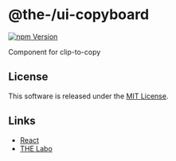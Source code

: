 @the-/ui-copyboard
==========

<!---
This file is generated by @the-/templates. Do not update manually.
--->

<!-- Badge Start -->
<a name="badges"></a>

[![npm Version][bd_npm_shield_url]][bd_npm_url]

[bd_repo_url]: https://github.com/the-labo/the
[bd_npm_url]: http://www.npmjs.org/package/@the-/ui-copyboard
[bd_npm_shield_url]: http://img.shields.io/npm/v/@the-/ui-copyboard.svg?style=flat

<!-- Badge End -->


<!-- Description Start -->
<a name="description"></a>

Component for clip-to-copy

<!-- Description End -->


<!-- Overview Start -->
<a name="overview"></a>




<!-- Overview End -->


<!-- Sections Start -->
<a name="sections"></a>


<!-- Sections Start -->


<!-- LICENSE Start -->
<a name="license"></a>

License
-------
This software is released under the [MIT License](https://github.com/the-labo/the/blob/master/LICENSE).

<!-- LICENSE End -->


<!-- Links Start -->
<a name="links"></a>

Links
------

+ [React][react_url]
+ [THE Labo][the_labo_url]

[react_url]: https://reactjs.org/
[the_labo_url]: https://github.com/the-labo

<!-- Links End -->
